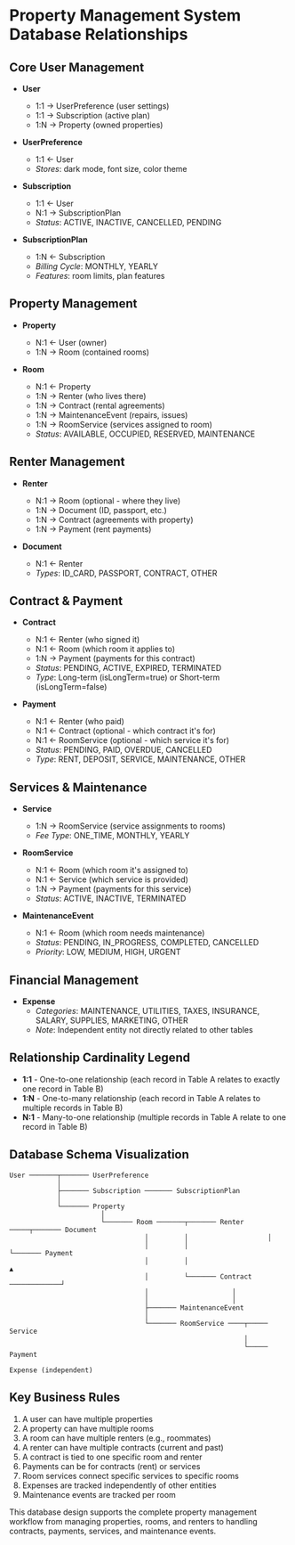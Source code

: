 # Property Management System Database Relationships

## Core User Management

- **User**
  - 1:1 → UserPreference (user settings)
  - 1:1 → Subscription (active plan)
  - 1:N → Property (owned properties)

- **UserPreference**
  - 1:1 ← User
  - *Stores*: dark mode, font size, color theme

- **Subscription**
  - 1:1 ← User
  - N:1 → SubscriptionPlan
  - *Status*: ACTIVE, INACTIVE, CANCELLED, PENDING

- **SubscriptionPlan**
  - 1:N ← Subscription
  - *Billing Cycle*: MONTHLY, YEARLY
  - *Features*: room limits, plan features

## Property Management

- **Property**
  - N:1 ← User (owner)
  - 1:N → Room (contained rooms)

- **Room**
  - N:1 ← Property
  - 1:N → Renter (who lives there)
  - 1:N → Contract (rental agreements)
  - 1:N → MaintenanceEvent (repairs, issues)
  - 1:N → RoomService (services assigned to room)
  - *Status*: AVAILABLE, OCCUPIED, RESERVED, MAINTENANCE

## Renter Management

- **Renter**
  - N:1 → Room (optional - where they live)
  - 1:N → Document (ID, passport, etc.)
  - 1:N → Contract (agreements with property)
  - 1:N → Payment (rent payments)

- **Document**
  - N:1 ← Renter
  - *Types*: ID_CARD, PASSPORT, CONTRACT, OTHER

## Contract & Payment

- **Contract**
  - N:1 ← Renter (who signed it)
  - N:1 ← Room (which room it applies to)
  - 1:N → Payment (payments for this contract)
  - *Status*: PENDING, ACTIVE, EXPIRED, TERMINATED
  - *Type*: Long-term (isLongTerm=true) or Short-term (isLongTerm=false)

- **Payment**
  - N:1 ← Renter (who paid)
  - N:1 ← Contract (optional - which contract it's for)
  - N:1 ← RoomService (optional - which service it's for)
  - *Status*: PENDING, PAID, OVERDUE, CANCELLED
  - *Type*: RENT, DEPOSIT, SERVICE, MAINTENANCE, OTHER

## Services & Maintenance

- **Service**
  - 1:N → RoomService (service assignments to rooms)
  - *Fee Type*: ONE_TIME, MONTHLY, YEARLY

- **RoomService**
  - N:1 ← Room (which room it's assigned to)
  - N:1 ← Service (which service is provided)
  - 1:N → Payment (payments for this service)
  - *Status*: ACTIVE, INACTIVE, TERMINATED

- **MaintenanceEvent**
  - N:1 ← Room (which room needs maintenance)
  - *Status*: PENDING, IN_PROGRESS, COMPLETED, CANCELLED
  - *Priority*: LOW, MEDIUM, HIGH, URGENT

## Financial Management

- **Expense**
  - *Categories*: MAINTENANCE, UTILITIES, TAXES, INSURANCE, SALARY, SUPPLIES, MARKETING, OTHER
  - *Note*: Independent entity not directly related to other tables

## Relationship Cardinality Legend

- **1:1** - One-to-one relationship (each record in Table A relates to exactly one record in Table B)
- **1:N** - One-to-many relationship (each record in Table A relates to multiple records in Table B)
- **N:1** - Many-to-one relationship (multiple records in Table A relate to one record in Table B)

## Database Schema Visualization

```
User ───────┬─────── UserPreference
            │
            ├─────── Subscription ─────── SubscriptionPlan
            │
            └─────── Property
                       │
                       └─────── Room ───────┬─────── Renter ─────┬─────── Document
                                  │         │                    │
                                  │         │                    └─────── Payment
                                  │         │                              ▲
                                  │         └─────── Contract ─────────────┘
                                  │                     │
                                  │                     │
                                  ├─────── MaintenanceEvent
                                  │
                                  └─────── RoomService ────┬───── Service
                                                           │
                                                           └───── Payment
                                                             
Expense (independent)
```

## Key Business Rules

1. A user can have multiple properties
2. A property can have multiple rooms
3. A room can have multiple renters (e.g., roommates)
4. A renter can have multiple contracts (current and past)
5. A contract is tied to one specific room and renter
6. Payments can be for contracts (rent) or services
7. Room services connect specific services to specific rooms
8. Expenses are tracked independently of other entities
9. Maintenance events are tracked per room

This database design supports the complete property management workflow from managing properties, rooms, and renters to handling contracts, payments, services, and maintenance events. 